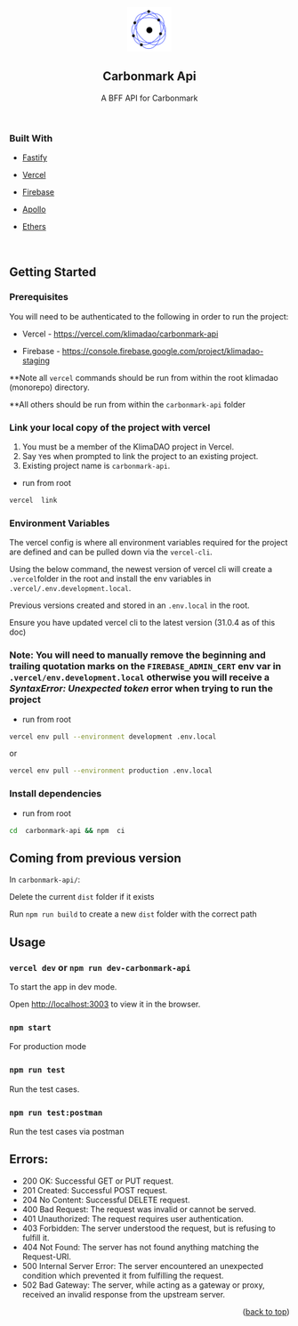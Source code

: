 <!-- PROJECT LOGO -->

<br />

<div  align="center">

<a  href="https://github.com/github_username/repo_name">

<img  src="./assets/logo.png"  alt="Logo"  width="80"  height="80">

</a>

<h2  align="center">Carbonmark Api</h2>

<p  align="center">

A BFF API for Carbonmark

<br />

</p>

</div>

### Built With

- [Fastify](https://fastify.io)

- [Vercel](https://vercel.com)

- [Firebase](https://firebase.google.com)

- [Apollo](https://www.apollographql.com/)

- [Ethers](https://docs.ethers.org/)

<br />

## Getting Started

### Prerequisites

You will need to be authenticated to the following in order to run the project:

- Vercel - https://vercel.com/klimadao/carbonmark-api

- Firebase - https://console.firebase.google.com/project/klimadao-staging

\*\*Note all `vercel` commands should be run from within the root klimadao (monorepo) directory.

\*\*All others should be run from within the `carbonmark-api` folder

### Link your local copy of the project with vercel

1. You must be a member of the KlimaDAO project in Vercel.
2. Say `Y`es when prompted to link the project to an existing project.
3. Existing project name is `carbonmark-api`.

- run from root

```sh
vercel  link
```

### Environment Variables

The vercel config is where all environment variables required for the project are defined and can be pulled down via the `vercel-cli`.

Using the below command, the newest version of vercel cli will create a `.vercel`folder in the root and install the env variables in `.vercel/.env.development.local`.

Previous versions created and stored in an `.env.local` in the root.

Ensure you have updated vercel cli to the latest version (31.0.4 as of this doc)

### **Note:** You will need to manually remove the beginning and trailing quotation marks on the `FIREBASE_ADMIN_CERT` env var in `.vercel/env.development.local` otherwise you will receive a _SyntaxError: Unexpected token_ error when trying to run the project

- run from root

```sh
vercel env pull --environment development .env.local
```

or

```sh
vercel env pull --environment production .env.local
```

### Install dependencies

- run from root

```sh
cd  carbonmark-api && npm  ci
```

## Coming from previous version

In `carbonmark-api/`:

Delete the current `dist` folder if it exists

Run `npm run build` to create a new `dist` folder with the correct path

<!-- USAGE EXAMPLES -->

## Usage

### `vercel dev` or `npm run dev-carbonmark-api`

To start the app in dev mode.

Open [http://localhost:3003](http://localhost:3003) to view it in the browser.

### `npm start`

For production mode

### `npm run test`

Run the test cases.

### `npm run test:postman`

Run the test cases via postman

## Errors:

- 200 OK: Successful GET or PUT request.
- 201 Created: Successful POST request.
- 204 No Content: Successful DELETE request.
- 400 Bad Request: The request was invalid or cannot be served.
- 401 Unauthorized: The request requires user authentication.
- 403 Forbidden: The server understood the request, but is refusing to fulfill it.
- 404 Not Found: The server has not found anything matching the Request-URI.
- 500 Internal Server Error: The server encountered an unexpected condition which prevented it from fulfilling the request.
- 502 Bad Gateway: The server, while acting as a gateway or proxy, received an invalid response from the upstream server.

<!-- TODO Add description about deployment process -->

<!-- TODO Add description of available endpoints -->

<p  align="right">(<a  href="#readme-top">back to top</a>)</p>
